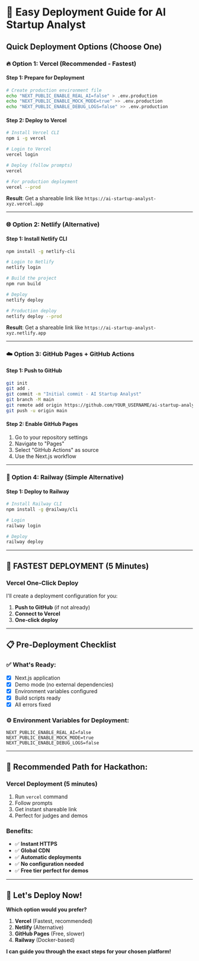 # 🚀 Easy Deployment Guide for AI Startup Analyst

## Quick Deployment Options (Choose One)

### 🔥 **Option 1: Vercel (Recommended - Fastest)**

#### **Step 1: Prepare for Deployment**
```bash
# Create production environment file
echo "NEXT_PUBLIC_ENABLE_REAL_AI=false" > .env.production
echo "NEXT_PUBLIC_ENABLE_MOCK_MODE=true" >> .env.production
echo "NEXT_PUBLIC_ENABLE_DEBUG_LOGS=false" >> .env.production
```

#### **Step 2: Deploy to Vercel**
```bash
# Install Vercel CLI
npm i -g vercel

# Login to Vercel
vercel login

# Deploy (follow prompts)
vercel

# For production deployment
vercel --prod
```

**Result**: Get a shareable link like `https://ai-startup-analyst-xyz.vercel.app`

---

### 🌐 **Option 2: Netlify (Alternative)**

#### **Step 1: Install Netlify CLI**
```bash
npm install -g netlify-cli

# Login to Netlify
netlify login

# Build the project
npm run build

# Deploy
netlify deploy

# Production deploy
netlify deploy --prod
```

**Result**: Get a shareable link like `https://ai-startup-analyst-xyz.netlify.app`

---

### ☁️ **Option 3: GitHub Pages + GitHub Actions**

#### **Step 1: Push to GitHub**
```bash
git init
git add .
git commit -m "Initial commit - AI Startup Analyst"
git branch -M main
git remote add origin https://github.com/YOUR_USERNAME/ai-startup-analyst.git
git push -u origin main
```

#### **Step 2: Enable GitHub Pages**
1. Go to your repository settings
2. Navigate to "Pages"
3. Select "GitHub Actions" as source
4. Use the Next.js workflow

---

### 🐳 **Option 4: Railway (Simple Alternative)**

#### **Step 1: Deploy to Railway**
```bash
# Install Railway CLI
npm install -g @railway/cli

# Login
railway login

# Deploy
railway deploy
```

---

## 🚀 **FASTEST DEPLOYMENT (5 Minutes)**

### **Vercel One-Click Deploy**

I'll create a deployment configuration for you:

1. **Push to GitHub** (if not already)
2. **Connect to Vercel**
3. **One-click deploy**

---

## 📋 **Pre-Deployment Checklist**

### ✅ **What's Ready:**
- [x] Next.js application
- [x] Demo mode (no external dependencies)
- [x] Environment variables configured
- [x] Build scripts ready
- [x] All errors fixed

### ⚙️ **Environment Variables for Deployment:**
```
NEXT_PUBLIC_ENABLE_REAL_AI=false
NEXT_PUBLIC_ENABLE_MOCK_MODE=true
NEXT_PUBLIC_ENABLE_DEBUG_LOGS=false
```

---

## 🎯 **Recommended Path for Hackathon:**

### **Vercel Deployment (5 minutes)**
1. Run `vercel` command
2. Follow prompts
3. Get instant shareable link
4. Perfect for judges and demos

### **Benefits:**
- ✅ **Instant HTTPS**
- ✅ **Global CDN**
- ✅ **Automatic deployments**
- ✅ **No configuration needed**
- ✅ **Free tier perfect for demos**

---

## 🔧 **Let's Deploy Now!**

**Which option would you prefer?**
1. **Vercel** (Fastest, recommended)
2. **Netlify** (Alternative)
3. **GitHub Pages** (Free, slower)
4. **Railway** (Docker-based)

**I can guide you through the exact steps for your chosen platform!**
